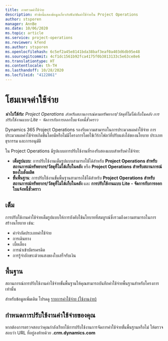 ```yaml
---
title: ภาพรวมค่าใช้จ่าย
description: หัวข้อนี้แสดงข้อมูลเกี่ยวกับฟังก์ชันค่าใช้จ่ายใน Project Operations
author: stsporen
manager: AnnBe
ms.date: 10/06/2020
ms.topic: article
ms.service: project-operations
ms.reviewer: kfend
ms.author: stsporen
ms.openlocfilehash: 6c5ef2a45e8141bda38baf3eaf0a403d6db95e48
ms.sourcegitcommit: 4cf1dc1561b92fca4175f0b3813133c5e63ce8e6
ms.translationtype: HT
ms.contentlocale: th-TH
ms.lasthandoff: 10/28/2020
ms.locfileid: "4122861"
---
```

# <a name="expense-home-page"></a>โฮมเพจค่าใช้จ่าย

_**นำไปใช้กับ:** Project Operations สำหรับสถานการณ์ตามทรัพยากร/วัสดุที่ไม่ได้เก็บในคลัง การปรับใช้งานแบบ Lite - จัดการกับการออกใบแจ้งหนี้ชั่วคราว_


Dynamics 365 Project Operations รองรับความสามารถในการประมวลผลค่าใช้จ่าย การประมวลผลค่าใช้จ่ายเกิดขึ้นโดยมีหรือไม่มีโครงการโดยใช้เวิร์กโฟลว์ที่ปรับแต่งได้ของนโยบาย ประเภทธุรกรรม และการอนุมัติ

ใน Project Operations มีรูปแบบการปรับใช้งานที่รองรับสองแบบสำหรับค่าใช้จ่าย: 

- **เต็มรูปแบบ**: การปรับใช้งานเต็มรูปแบบสามารถใช้ได้สำหรับ **Project Operations สำหรับสถานการณ์ทรัพยากร/วัสดุที่ไม่ได้เก็บในคลัง** หรือ **Project Operations สำหรับสถานการณ์ของใบสั่งผลิต**
- **ขั้นพื้นฐาน**: การปรับใช้งานขั้นพื้นฐานสามารถใช้ได้สำหรับ **Project Operations สำหรับสถานการณ์ทรัพยากร/วัสดุที่ไม่ได้เก็บในคลัง** และ **การปรับใช้งานแบบ Lite - จัดการกับการออกใบแจ้งหนี้ชั่วคราว**

## <a name="full"></a>เต็ม 
การปรับใช้งานค่าใช้จ่ายเต็มรูปแบบให้การบังคับใช้นโยบายที่สมบูรณ์ซึ่งรวมถึงความสามารถในการสร้างนโยบาย เช่น:

  - ค่าจำกัดประเภทค่าใช้จ่าย
  - การเดินทาง
  - เบี้ยเลี้ยง
  - การนำเข้าบัตรเครดิต
  - การรู้จำอักขระด้วยแสงของใบเสร็จรับเงิน

## <a name="basic"></a>พื้นฐาน 
สถานการณ์การปรับใช้งานค่าใช้จ่ายขั้นพื้นฐานให้คุณสามารถบันทึกค่าใช้จ่ายพื้นฐานสำหรับโครงการเท่านั้น 

สำหรับข้อมูลเพิ่มเติม โปรดดู [รายการค่าใช้จ่าย (ใช้งานง่าย)](basic-expense.md)

## <a name="determine-your-expense-deployment"></a>กำหนดการปรับใช้งานค่าใช้จ่ายของคุณ
หากต้องการตรวจสอบว่าคุณกำลังเรียกใช้การปรับใช้งานการจัดการค่าใช้จ่ายขั้นพื้นฐานหรือไม่ ให้ตรวจสอบว่า URL ที่อยู่ลงท้ายด้วย **.crm.dynamics.com** 
